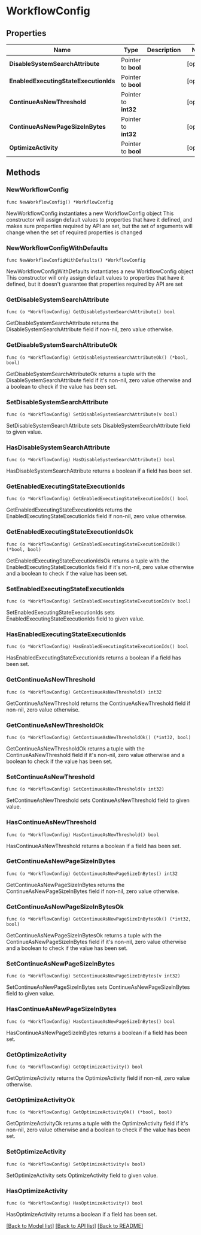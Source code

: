 # WorkflowConfig

## Properties

Name | Type | Description | Notes
------------ | ------------- | ------------- | -------------
**DisableSystemSearchAttribute** | Pointer to **bool** |  | [optional] 
**EnabledExecutingStateExecutionIds** | Pointer to **bool** |  | [optional] 
**ContinueAsNewThreshold** | Pointer to **int32** |  | [optional] 
**ContinueAsNewPageSizeInBytes** | Pointer to **int32** |  | [optional] 
**OptimizeActivity** | Pointer to **bool** |  | [optional] 

## Methods

### NewWorkflowConfig

`func NewWorkflowConfig() *WorkflowConfig`

NewWorkflowConfig instantiates a new WorkflowConfig object
This constructor will assign default values to properties that have it defined,
and makes sure properties required by API are set, but the set of arguments
will change when the set of required properties is changed

### NewWorkflowConfigWithDefaults

`func NewWorkflowConfigWithDefaults() *WorkflowConfig`

NewWorkflowConfigWithDefaults instantiates a new WorkflowConfig object
This constructor will only assign default values to properties that have it defined,
but it doesn't guarantee that properties required by API are set

### GetDisableSystemSearchAttribute

`func (o *WorkflowConfig) GetDisableSystemSearchAttribute() bool`

GetDisableSystemSearchAttribute returns the DisableSystemSearchAttribute field if non-nil, zero value otherwise.

### GetDisableSystemSearchAttributeOk

`func (o *WorkflowConfig) GetDisableSystemSearchAttributeOk() (*bool, bool)`

GetDisableSystemSearchAttributeOk returns a tuple with the DisableSystemSearchAttribute field if it's non-nil, zero value otherwise
and a boolean to check if the value has been set.

### SetDisableSystemSearchAttribute

`func (o *WorkflowConfig) SetDisableSystemSearchAttribute(v bool)`

SetDisableSystemSearchAttribute sets DisableSystemSearchAttribute field to given value.

### HasDisableSystemSearchAttribute

`func (o *WorkflowConfig) HasDisableSystemSearchAttribute() bool`

HasDisableSystemSearchAttribute returns a boolean if a field has been set.

### GetEnabledExecutingStateExecutionIds

`func (o *WorkflowConfig) GetEnabledExecutingStateExecutionIds() bool`

GetEnabledExecutingStateExecutionIds returns the EnabledExecutingStateExecutionIds field if non-nil, zero value otherwise.

### GetEnabledExecutingStateExecutionIdsOk

`func (o *WorkflowConfig) GetEnabledExecutingStateExecutionIdsOk() (*bool, bool)`

GetEnabledExecutingStateExecutionIdsOk returns a tuple with the EnabledExecutingStateExecutionIds field if it's non-nil, zero value otherwise
and a boolean to check if the value has been set.

### SetEnabledExecutingStateExecutionIds

`func (o *WorkflowConfig) SetEnabledExecutingStateExecutionIds(v bool)`

SetEnabledExecutingStateExecutionIds sets EnabledExecutingStateExecutionIds field to given value.

### HasEnabledExecutingStateExecutionIds

`func (o *WorkflowConfig) HasEnabledExecutingStateExecutionIds() bool`

HasEnabledExecutingStateExecutionIds returns a boolean if a field has been set.

### GetContinueAsNewThreshold

`func (o *WorkflowConfig) GetContinueAsNewThreshold() int32`

GetContinueAsNewThreshold returns the ContinueAsNewThreshold field if non-nil, zero value otherwise.

### GetContinueAsNewThresholdOk

`func (o *WorkflowConfig) GetContinueAsNewThresholdOk() (*int32, bool)`

GetContinueAsNewThresholdOk returns a tuple with the ContinueAsNewThreshold field if it's non-nil, zero value otherwise
and a boolean to check if the value has been set.

### SetContinueAsNewThreshold

`func (o *WorkflowConfig) SetContinueAsNewThreshold(v int32)`

SetContinueAsNewThreshold sets ContinueAsNewThreshold field to given value.

### HasContinueAsNewThreshold

`func (o *WorkflowConfig) HasContinueAsNewThreshold() bool`

HasContinueAsNewThreshold returns a boolean if a field has been set.

### GetContinueAsNewPageSizeInBytes

`func (o *WorkflowConfig) GetContinueAsNewPageSizeInBytes() int32`

GetContinueAsNewPageSizeInBytes returns the ContinueAsNewPageSizeInBytes field if non-nil, zero value otherwise.

### GetContinueAsNewPageSizeInBytesOk

`func (o *WorkflowConfig) GetContinueAsNewPageSizeInBytesOk() (*int32, bool)`

GetContinueAsNewPageSizeInBytesOk returns a tuple with the ContinueAsNewPageSizeInBytes field if it's non-nil, zero value otherwise
and a boolean to check if the value has been set.

### SetContinueAsNewPageSizeInBytes

`func (o *WorkflowConfig) SetContinueAsNewPageSizeInBytes(v int32)`

SetContinueAsNewPageSizeInBytes sets ContinueAsNewPageSizeInBytes field to given value.

### HasContinueAsNewPageSizeInBytes

`func (o *WorkflowConfig) HasContinueAsNewPageSizeInBytes() bool`

HasContinueAsNewPageSizeInBytes returns a boolean if a field has been set.

### GetOptimizeActivity

`func (o *WorkflowConfig) GetOptimizeActivity() bool`

GetOptimizeActivity returns the OptimizeActivity field if non-nil, zero value otherwise.

### GetOptimizeActivityOk

`func (o *WorkflowConfig) GetOptimizeActivityOk() (*bool, bool)`

GetOptimizeActivityOk returns a tuple with the OptimizeActivity field if it's non-nil, zero value otherwise
and a boolean to check if the value has been set.

### SetOptimizeActivity

`func (o *WorkflowConfig) SetOptimizeActivity(v bool)`

SetOptimizeActivity sets OptimizeActivity field to given value.

### HasOptimizeActivity

`func (o *WorkflowConfig) HasOptimizeActivity() bool`

HasOptimizeActivity returns a boolean if a field has been set.


[[Back to Model list]](../README.md#documentation-for-models) [[Back to API list]](../README.md#documentation-for-api-endpoints) [[Back to README]](../README.md)


